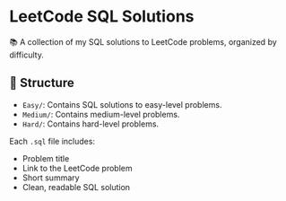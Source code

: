 # LeetCode SQL Solutions

📚 A collection of my SQL solutions to LeetCode problems, organized by difficulty.

## 📁 Structure
- `Easy/`: Contains SQL solutions to easy-level problems.
- `Medium/`: Contains medium-level problems.
- `Hard/`: Contains hard-level problems.

Each `.sql` file includes:
- Problem title
- Link to the LeetCode problem
- Short summary
- Clean, readable SQL solution
